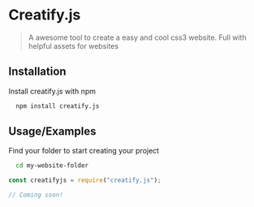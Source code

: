 # Creatify.js
> A awesome tool to create a easy and cool css3 website. Full with helpful assets for websites

## Installation

Install creatify.js with npm

```bash
  npm install creatify.js
```

## Usage/Examples

Find your folder to start creating your project

```bash
  cd my-website-folder
```

```javascript
const creatifyjs = require("creatify.js");

// Coming soon!
```